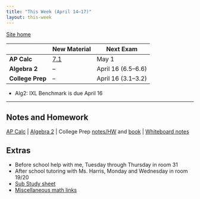 ```yaml
---
title: "This Week (April 14–17)"
layout: this-week
---
```


[Site home](./)

|                  | New Material                                               | Next Exam          |
| ---------------- | ---------------------------------------------------------- | ------------------ |
| **AP Calc**      | [7.1](./calc-for-ap-larson/7.1-basic-integration-rules.md) | May 1              |
| **Algebra 2**    | –                                                          | April 16 (6.5–6.6) |
| **College Prep** | –                                                          | April 16 (3.1–3.2) |

- Alg2: IXL Benchmark is due April 16

---

## Notes and Homework

[AP Calc](./calc-for-ap-larson/) \| [Algebra 2](./envision-algebra-2/) \| College Prep [notes/HW](./openstax-elementary-algebra-2e/) and [book](https://openstax.org/books/elementary-algebra-2e/pages/2-introduction) \| [Whiteboard notes](https://1drv.ms/o/c/c4097c61e06a2b97/EpojsyS4IFdOp0qZoDZdHikBZAinLWQ3ncbWjBZVKo0vtQ?e=5egVmL)

## Extras

- Before school help with me, Tuesday through Thursday in room 31
- After school tutoring with Ms. Harris, Monday and Wednesday in room 19/20
- [Sub Study sheet](https://docs.google.com/spreadsheets/d/1cOCYZAF-hvZ42TtM_6EWiE3OjpTO7w4Vou7y87UMICU/edit?pli=1&gid=0#gid=0)
- [Miscellaneous math links](./misc/math-links.md)
